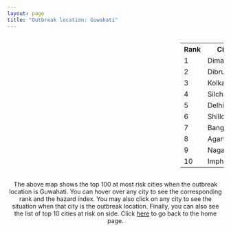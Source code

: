 ```yaml
---
layout: page
title: "Outbreak location: Guwahati"
---
```

<div style="width: 100%; overflow: auto;">
<div style="width: 75%; float: left;">
<div id="mapid">
<script src="https://buda-magenta.github.io/hazard_map/load_map.js"></script>

<script>
var marker_outbreak = L.marker([26.180598, 91.753943],{"autoPan": true}).addTo(map); marker_outbreak.bindTooltip("Guwahati").openTooltip();

var circle_1 = L.circle([25.913591, 93.728371], {"pane": "markerPane", "color": "red", "fill": true, "fillOpacity": 0.2, "fillRule": "evenodd", "lineCap": "round", "lineJoin": "round", "opacity": 1.0, "radius": 79709, "stroke": true, "weight": 3}).addTo(map);
circle_1.bindTooltip("Dimapur<br>rank: 1<br>hazard index: 0.079710")
circle_1.bindPopup('<a href="https://buda-magenta.github.io/hazard_map/Dimapur">Dimapur</a>')

var circle_2 = L.circle([27.484460, 94.901945], {"pane": "markerPane", "color": "red", "fill": true, "fillOpacity": 0.2, "fillRule": "evenodd", "lineCap": "round", "lineJoin": "round", "opacity": 1.0, "radius": 62273, "stroke": true, "weight": 3}).addTo(map);
circle_2.bindTooltip("Dibrugarh<br>rank: 2<br>hazard index: 0.062273")
circle_2.bindPopup('<a href="https://buda-magenta.github.io/hazard_map/Dibrugarh">Dibrugarh</a>')

var circle_3 = L.circle([22.541418, 88.357691], {"pane": "markerPane", "color": "red", "fill": true, "fillOpacity": 0.2, "fillRule": "evenodd", "lineCap": "round", "lineJoin": "round", "opacity": 1.0, "radius": 38798, "stroke": true, "weight": 3}).addTo(map);
circle_3.bindTooltip("Kolkata<br>rank: 3<br>hazard index: 0.038798")
circle_3.bindPopup('<a href="https://buda-magenta.github.io/hazard_map/Kolkata">Kolkata</a>')

var circle_4 = L.circle([24.817861, 92.756221], {"pane": "markerPane", "color": "red", "fill": true, "fillOpacity": 0.2, "fillRule": "evenodd", "lineCap": "round", "lineJoin": "round", "opacity": 1.0, "radius": 31921, "stroke": true, "weight": 3}).addTo(map);
circle_4.bindTooltip("Silchar<br>rank: 4<br>hazard index: 0.031921")
circle_4.bindPopup('<a href="https://buda-magenta.github.io/hazard_map/Silchar">Silchar</a>')

var circle_5 = L.circle([28.651718, 77.221939], {"pane": "markerPane", "color": "red", "fill": true, "fillOpacity": 0.2, "fillRule": "evenodd", "lineCap": "round", "lineJoin": "round", "opacity": 1.0, "radius": 29574, "stroke": true, "weight": 3}).addTo(map);
circle_5.bindTooltip("Delhi<br>rank: 5<br>hazard index: 0.029574")
circle_5.bindPopup('<a href="https://buda-magenta.github.io/hazard_map/Delhi">Delhi</a>')

var circle_6 = L.circle([25.576045, 91.882528], {"pane": "markerPane", "color": "red", "fill": true, "fillOpacity": 0.2, "fillRule": "evenodd", "lineCap": "round", "lineJoin": "round", "opacity": 1.0, "radius": 19756, "stroke": true, "weight": 3}).addTo(map);
circle_6.bindTooltip("Shillong<br>rank: 6<br>hazard index: 0.019756")
circle_6.bindPopup('<a href="https://buda-magenta.github.io/hazard_map/Shillong">Shillong</a>')

var circle_7 = L.circle([12.979120, 77.591300], {"pane": "markerPane", "color": "red", "fill": true, "fillOpacity": 0.2, "fillRule": "evenodd", "lineCap": "round", "lineJoin": "round", "opacity": 1.0, "radius": 14120, "stroke": true, "weight": 3}).addTo(map);
circle_7.bindTooltip("Bangalore<br>rank: 7<br>hazard index: 0.014121")
circle_7.bindPopup('<a href="https://buda-magenta.github.io/hazard_map/Bangalore">Bangalore</a>')

var circle_8 = L.circle([23.831238, 91.282382], {"pane": "markerPane", "color": "red", "fill": true, "fillOpacity": 0.2, "fillRule": "evenodd", "lineCap": "round", "lineJoin": "round", "opacity": 1.0, "radius": 12854, "stroke": true, "weight": 3}).addTo(map);
circle_8.bindTooltip("Agartala<br>rank: 8<br>hazard index: 0.012854")
circle_8.bindPopup('<a href="https://buda-magenta.github.io/hazard_map/Agartala">Agartala</a>')

var circle_9 = L.circle([26.304149, 92.716060], {"pane": "markerPane", "color": "red", "fill": true, "fillOpacity": 0.2, "fillRule": "evenodd", "lineCap": "round", "lineJoin": "round", "opacity": 1.0, "radius": 12837, "stroke": true, "weight": 3}).addTo(map);
circle_9.bindTooltip("Nagaon<br>rank: 9<br>hazard index: 0.012837")
circle_9.bindPopup('<a href="https://buda-magenta.github.io/hazard_map/Nagaon">Nagaon</a>')

var circle_10 = L.circle([24.800609, 93.937000], {"pane": "markerPane", "color": "red", "fill": true, "fillOpacity": 0.2, "fillRule": "evenodd", "lineCap": "round", "lineJoin": "round", "opacity": 1.0, "radius": 9067, "stroke": true, "weight": 3}).addTo(map);
circle_10.bindTooltip("Imphal<br>rank: 10<br>hazard index: 0.009068")
circle_10.bindPopup('<a href="https://buda-magenta.github.io/hazard_map/Imphal">Imphal</a>')

var circle_11 = L.circle([19.075990, 72.877393], {"pane": "markerPane", "color": "red", "fill": true, "fillOpacity": 0.2, "fillRule": "evenodd", "lineCap": "round", "lineJoin": "round", "opacity": 1.0, "radius": 8481, "stroke": true, "weight": 3}).addTo(map);
circle_11.bindTooltip("Mumbai<br>rank: 11<br>hazard index: 0.008482")
circle_11.bindPopup('<a href="https://buda-magenta.github.io/hazard_map/Mumbai">Mumbai</a>')

var circle_12 = L.circle([13.083694, 80.270186], {"pane": "markerPane", "color": "red", "fill": true, "fillOpacity": 0.2, "fillRule": "evenodd", "lineCap": "round", "lineJoin": "round", "opacity": 1.0, "radius": 5919, "stroke": true, "weight": 3}).addTo(map);
circle_12.bindTooltip("Chennai<br>rank: 12<br>hazard index: 0.005920")
circle_12.bindPopup('<a href="https://buda-magenta.github.io/hazard_map/Chennai">Chennai</a>')

var circle_13 = L.circle([26.616957, 92.765007], {"pane": "markerPane", "color": "red", "fill": true, "fillOpacity": 0.2, "fillRule": "evenodd", "lineCap": "round", "lineJoin": "round", "opacity": 1.0, "radius": 5336, "stroke": true, "weight": 3}).addTo(map);
circle_13.bindTooltip("Tezpur<br>rank: 13<br>hazard index: 0.005337")
circle_13.bindPopup('<a href="https://buda-magenta.github.io/hazard_map/Tezpur">Tezpur</a>')

var circle_14 = L.circle([26.698885, 88.320030], {"pane": "markerPane", "color": "red", "fill": true, "fillOpacity": 0.2, "fillRule": "evenodd", "lineCap": "round", "lineJoin": "round", "opacity": 1.0, "radius": 4916, "stroke": true, "weight": 3}).addTo(map);
circle_14.bindTooltip("Bagdogra<br>rank: 14<br>hazard index: 0.004916")
circle_14.bindPopup('<a href="https://buda-magenta.github.io/hazard_map/Bagdogra">Bagdogra</a>')

var circle_15 = L.circle([17.388786, 78.461065], {"pane": "markerPane", "color": "red", "fill": true, "fillOpacity": 0.2, "fillRule": "evenodd", "lineCap": "round", "lineJoin": "round", "opacity": 1.0, "radius": 3234, "stroke": true, "weight": 3}).addTo(map);
circle_15.bindTooltip("Hyderabad<br>rank: 15<br>hazard index: 0.003234")
circle_15.bindPopup('<a href="https://buda-magenta.github.io/hazard_map/Hyderabad">Hyderabad</a>')

var circle_16 = L.circle([26.915458, 75.818982], {"pane": "markerPane", "color": "red", "fill": true, "fillOpacity": 0.2, "fillRule": "evenodd", "lineCap": "round", "lineJoin": "round", "opacity": 1.0, "radius": 3146, "stroke": true, "weight": 3}).addTo(map);
circle_16.bindTooltip("Jaipur<br>rank: 16<br>hazard index: 0.003146")
circle_16.bindPopup('<a href="https://buda-magenta.github.io/hazard_map/Jaipur">Jaipur</a>')

var circle_17 = L.circle([26.716413, 88.430992], {"pane": "markerPane", "color": "red", "fill": true, "fillOpacity": 0.2, "fillRule": "evenodd", "lineCap": "round", "lineJoin": "round", "opacity": 1.0, "radius": 2439, "stroke": true, "weight": 3}).addTo(map);
circle_17.bindTooltip("Siliguri<br>rank: 17<br>hazard index: 0.002439")
circle_17.bindPopup('<a href="https://buda-magenta.github.io/hazard_map/Siliguri">Siliguri</a>')

var circle_18 = L.circle([25.609324, 85.123525], {"pane": "markerPane", "color": "red", "fill": true, "fillOpacity": 0.2, "fillRule": "evenodd", "lineCap": "round", "lineJoin": "round", "opacity": 1.0, "radius": 1830, "stroke": true, "weight": 3}).addTo(map);
circle_18.bindTooltip("Patna<br>rank: 18<br>hazard index: 0.001830")
circle_18.bindPopup('<a href="https://buda-magenta.github.io/hazard_map/Patna">Patna</a>')

var circle_19 = L.circle([26.838100, 80.934600], {"pane": "markerPane", "color": "red", "fill": true, "fillOpacity": 0.2, "fillRule": "evenodd", "lineCap": "round", "lineJoin": "round", "opacity": 1.0, "radius": 1678, "stroke": true, "weight": 3}).addTo(map);
circle_19.bindTooltip("Lucknow<br>rank: 19<br>hazard index: 0.001678")
circle_19.bindPopup('<a href="https://buda-magenta.github.io/hazard_map/Lucknow">Lucknow</a>')

var circle_20 = L.circle([23.743524, 92.738291], {"pane": "markerPane", "color": "red", "fill": true, "fillOpacity": 0.2, "fillRule": "evenodd", "lineCap": "round", "lineJoin": "round", "opacity": 1.0, "radius": 1614, "stroke": true, "weight": 3}).addTo(map);
circle_20.bindTooltip("Aizawl<br>rank: 20<br>hazard index: 0.001614")
circle_20.bindPopup('<a href="https://buda-magenta.github.io/hazard_map/Aizawl">Aizawl</a>')

var circle_21 = L.circle([26.460914, 80.321759], {"pane": "markerPane", "color": "red", "fill": true, "fillOpacity": 0.2, "fillRule": "evenodd", "lineCap": "round", "lineJoin": "round", "opacity": 1.0, "radius": 1354, "stroke": true, "weight": 3}).addTo(map);
circle_21.bindTooltip("Kanpur<br>rank: 21<br>hazard index: 0.001355")
circle_21.bindPopup('<a href="https://buda-magenta.github.io/hazard_map/Kanpur">Kanpur</a>')

var circle_22 = L.circle([17.723128, 83.301284], {"pane": "markerPane", "color": "red", "fill": true, "fillOpacity": 0.2, "fillRule": "evenodd", "lineCap": "round", "lineJoin": "round", "opacity": 1.0, "radius": 1314, "stroke": true, "weight": 3}).addTo(map);
circle_22.bindTooltip("Visakhapatnam<br>rank: 22<br>hazard index: 0.001315")
circle_22.bindPopup('<a href="https://buda-magenta.github.io/hazard_map/Visakhapatnam">Visakhapatnam</a>')

var circle_23 = L.circle([26.505476, 93.977739], {"pane": "markerPane", "color": "red", "fill": true, "fillOpacity": 0.2, "fillRule": "evenodd", "lineCap": "round", "lineJoin": "round", "opacity": 1.0, "radius": 1259, "stroke": true, "weight": 3}).addTo(map);
circle_23.bindTooltip("Chandan Nagar<br>rank: 23<br>hazard index: 0.001260")
circle_23.bindPopup('<a href="https://buda-magenta.github.io/hazard_map/Chandan_Nagar">Chandan Nagar</a>')

var circle_24 = L.circle([26.757792, 94.207965], {"pane": "markerPane", "color": "red", "fill": true, "fillOpacity": 0.2, "fillRule": "evenodd", "lineCap": "round", "lineJoin": "round", "opacity": 1.0, "radius": 1161, "stroke": true, "weight": 3}).addTo(map);
circle_24.bindTooltip("Jorhat<br>rank: 24<br>hazard index: 0.001161")
circle_24.bindPopup('<a href="https://buda-magenta.github.io/hazard_map/Jorhat">Jorhat</a>')

var circle_25 = L.circle([22.591260, 88.390964], {"pane": "markerPane", "color": "red", "fill": true, "fillOpacity": 0.2, "fillRule": "evenodd", "lineCap": "round", "lineJoin": "round", "opacity": 1.0, "radius": 1135, "stroke": true, "weight": 3}).addTo(map);
circle_25.bindTooltip("Bidhan Nagar<br>rank: 25<br>hazard index: 0.001136")
circle_25.bindPopup('<a href="https://buda-magenta.github.io/hazard_map/Bidhan_Nagar">Bidhan Nagar</a>')

var circle_26 = L.circle([20.266777, 85.843559], {"pane": "markerPane", "color": "red", "fill": true, "fillOpacity": 0.2, "fillRule": "evenodd", "lineCap": "round", "lineJoin": "round", "opacity": 1.0, "radius": 1034, "stroke": true, "weight": 3}).addTo(map);
circle_26.bindTooltip("Bhubaneswar<br>rank: 26<br>hazard index: 0.001034")
circle_26.bindPopup('<a href="https://buda-magenta.github.io/hazard_map/Bhubaneswar">Bhubaneswar</a>')

var circle_27 = L.circle([16.508759, 80.618510], {"pane": "markerPane", "color": "red", "fill": true, "fillOpacity": 0.2, "fillRule": "evenodd", "lineCap": "round", "lineJoin": "round", "opacity": 1.0, "radius": 791, "stroke": true, "weight": 3}).addTo(map);
circle_27.bindTooltip("Vijayawada<br>rank: 27<br>hazard index: 0.000791")
circle_27.bindPopup('<a href="https://buda-magenta.github.io/hazard_map/Vijayawada">Vijayawada</a>')

var circle_28 = L.circle([23.250000, 87.750000], {"pane": "markerPane", "color": "red", "fill": true, "fillOpacity": 0.2, "fillRule": "evenodd", "lineCap": "round", "lineJoin": "round", "opacity": 1.0, "radius": 782, "stroke": true, "weight": 3}).addTo(map);
circle_28.bindTooltip("Barddhaman<br>rank: 28<br>hazard index: 0.000782")
circle_28.bindPopup('<a href="https://buda-magenta.github.io/hazard_map/Barddhaman">Barddhaman</a>')

var circle_29 = L.circle([23.749721, 91.876635], {"pane": "markerPane", "color": "red", "fill": true, "fillOpacity": 0.2, "fillRule": "evenodd", "lineCap": "round", "lineJoin": "round", "opacity": 1.0, "radius": 779, "stroke": true, "weight": 3}).addTo(map);
circle_29.bindTooltip("Ganganagar<br>rank: 29<br>hazard index: 0.000779")
circle_29.bindPopup('<a href="https://buda-magenta.github.io/hazard_map/Ganganagar">Ganganagar</a>')

var circle_30 = L.circle([24.965712, 88.127778], {"pane": "markerPane", "color": "red", "fill": true, "fillOpacity": 0.2, "fillRule": "evenodd", "lineCap": "round", "lineJoin": "round", "opacity": 1.0, "radius": 718, "stroke": true, "weight": 3}).addTo(map);
circle_30.bindTooltip("English Bazar<br>rank: 30<br>hazard index: 0.000719")
circle_30.bindPopup('<a href="https://buda-magenta.github.io/hazard_map/English_Bazar">English Bazar</a>')

var circle_31 = L.circle([25.438130, 81.833800], {"pane": "markerPane", "color": "red", "fill": true, "fillOpacity": 0.2, "fillRule": "evenodd", "lineCap": "round", "lineJoin": "round", "opacity": 1.0, "radius": 682, "stroke": true, "weight": 3}).addTo(map);
circle_31.bindTooltip("Allahabad<br>rank: 31<br>hazard index: 0.000682")
circle_31.bindPopup('<a href="https://buda-magenta.github.io/hazard_map/Allahabad">Allahabad</a>')

var circle_32 = L.circle([12.305183, 76.655361], {"pane": "markerPane", "color": "red", "fill": true, "fillOpacity": 0.2, "fillRule": "evenodd", "lineCap": "round", "lineJoin": "round", "opacity": 1.0, "radius": 663, "stroke": true, "weight": 3}).addTo(map);
circle_32.bindTooltip("Mysore<br>rank: 32<br>hazard index: 0.000664")
circle_32.bindPopup('<a href="https://buda-magenta.github.io/hazard_map/Mysore">Mysore</a>')

var circle_33 = L.circle([18.521428, 73.854454], {"pane": "markerPane", "color": "red", "fill": true, "fillOpacity": 0.2, "fillRule": "evenodd", "lineCap": "round", "lineJoin": "round", "opacity": 1.0, "radius": 600, "stroke": true, "weight": 3}).addTo(map);
circle_33.bindTooltip("Pune<br>rank: 33<br>hazard index: 0.000601")
circle_33.bindPopup('<a href="https://buda-magenta.github.io/hazard_map/Pune">Pune</a>')

var circle_34 = L.circle([22.472223, 88.093845], {"pane": "markerPane", "color": "red", "fill": true, "fillOpacity": 0.2, "fillRule": "evenodd", "lineCap": "round", "lineJoin": "round", "opacity": 1.0, "radius": 568, "stroke": true, "weight": 3}).addTo(map);
circle_34.bindTooltip("Uluberia<br>rank: 34<br>hazard index: 0.000568")
circle_34.bindPopup('<a href="https://buda-magenta.github.io/hazard_map/Uluberia">Uluberia</a>')

var circle_35 = L.circle([19.194329, 72.970178], {"pane": "markerPane", "color": "red", "fill": true, "fillOpacity": 0.2, "fillRule": "evenodd", "lineCap": "round", "lineJoin": "round", "opacity": 1.0, "radius": 524, "stroke": true, "weight": 3}).addTo(map);
circle_35.bindTooltip("Thane<br>rank: 35<br>hazard index: 0.000524")
circle_35.bindPopup('<a href="https://buda-magenta.github.io/hazard_map/Thane">Thane</a>')

var circle_36 = L.circle([9.931308, 76.267414], {"pane": "markerPane", "color": "red", "fill": true, "fillOpacity": 0.2, "fillRule": "evenodd", "lineCap": "round", "lineJoin": "round", "opacity": 1.0, "radius": 498, "stroke": true, "weight": 3}).addTo(map);
circle_36.bindTooltip("Kochi<br>rank: 36<br>hazard index: 0.000498")
circle_36.bindPopup('<a href="https://buda-magenta.github.io/hazard_map/Kochi">Kochi</a>')

var circle_37 = L.circle([27.175255, 78.009816], {"pane": "markerPane", "color": "red", "fill": true, "fillOpacity": 0.2, "fillRule": "evenodd", "lineCap": "round", "lineJoin": "round", "opacity": 1.0, "radius": 456, "stroke": true, "weight": 3}).addTo(map);
circle_37.bindTooltip("Agra<br>rank: 37<br>hazard index: 0.000457")
circle_37.bindPopup('<a href="https://buda-magenta.github.io/hazard_map/Agra">Agra</a>')

var circle_38 = L.circle([20.468600, 85.879200], {"pane": "markerPane", "color": "red", "fill": true, "fillOpacity": 0.2, "fillRule": "evenodd", "lineCap": "round", "lineJoin": "round", "opacity": 1.0, "radius": 456, "stroke": true, "weight": 3}).addTo(map);
circle_38.bindTooltip("Cuttack<br>rank: 38<br>hazard index: 0.000456")
circle_38.bindPopup('<a href="https://buda-magenta.github.io/hazard_map/Cuttack">Cuttack</a>')

var circle_39 = L.circle([22.890183, 88.426939], {"pane": "markerPane", "color": "red", "fill": true, "fillOpacity": 0.2, "fillRule": "evenodd", "lineCap": "round", "lineJoin": "round", "opacity": 1.0, "radius": 443, "stroke": true, "weight": 3}).addTo(map);
circle_39.bindTooltip("Naihati<br>rank: 39<br>hazard index: 0.000443")
circle_39.bindPopup('<a href="https://buda-magenta.github.io/hazard_map/Naihati">Naihati</a>')

var circle_40 = L.circle([23.021624, 72.579707], {"pane": "markerPane", "color": "red", "fill": true, "fillOpacity": 0.2, "fillRule": "evenodd", "lineCap": "round", "lineJoin": "round", "opacity": 1.0, "radius": 440, "stroke": true, "weight": 3}).addTo(map);
circle_40.bindTooltip("Ahmedabad<br>rank: 40<br>hazard index: 0.000440")
circle_40.bindPopup('<a href="https://buda-magenta.github.io/hazard_map/Ahmedabad">Ahmedabad</a>')

var circle_41 = L.circle([26.298638, 87.953148], {"pane": "markerPane", "color": "red", "fill": true, "fillOpacity": 0.2, "fillRule": "evenodd", "lineCap": "round", "lineJoin": "round", "opacity": 1.0, "radius": 439, "stroke": true, "weight": 3}).addTo(map);
circle_41.bindTooltip("Kishanganj<br>rank: 41<br>hazard index: 0.000439")
circle_41.bindPopup('<a href="https://buda-magenta.github.io/hazard_map/Kishanganj">Kishanganj</a>')

var circle_42 = L.circle([20.011247, 73.790236], {"pane": "markerPane", "color": "red", "fill": true, "fillOpacity": 0.2, "fillRule": "evenodd", "lineCap": "round", "lineJoin": "round", "opacity": 1.0, "radius": 428, "stroke": true, "weight": 3}).addTo(map);
circle_42.bindTooltip("Nashik<br>rank: 42<br>hazard index: 0.000429")
circle_42.bindPopup('<a href="https://buda-magenta.github.io/hazard_map/Nashik">Nashik</a>')

var circle_43 = L.circle([30.909016, 75.851601], {"pane": "markerPane", "color": "red", "fill": true, "fillOpacity": 0.2, "fillRule": "evenodd", "lineCap": "round", "lineJoin": "round", "opacity": 1.0, "radius": 420, "stroke": true, "weight": 3}).addTo(map);
circle_43.bindTooltip("Ludhiana<br>rank: 43<br>hazard index: 0.000421")
circle_43.bindPopup('<a href="https://buda-magenta.github.io/hazard_map/Ludhiana">Ludhiana</a>')

var circle_44 = L.circle([28.428262, 77.002700], {"pane": "markerPane", "color": "red", "fill": true, "fillOpacity": 0.2, "fillRule": "evenodd", "lineCap": "round", "lineJoin": "round", "opacity": 1.0, "radius": 418, "stroke": true, "weight": 3}).addTo(map);
circle_44.bindTooltip("Gurgaon<br>rank: 44<br>hazard index: 0.000418")
circle_44.bindPopup('<a href="https://buda-magenta.github.io/hazard_map/Gurgaon">Gurgaon</a>')

var circle_45 = L.circle([23.535048, 87.338043], {"pane": "markerPane", "color": "red", "fill": true, "fillOpacity": 0.2, "fillRule": "evenodd", "lineCap": "round", "lineJoin": "round", "opacity": 1.0, "radius": 398, "stroke": true, "weight": 3}).addTo(map);
circle_45.bindTooltip("Durgapur<br>rank: 45<br>hazard index: 0.000398")
circle_45.bindPopup('<a href="https://buda-magenta.github.io/hazard_map/Durgapur">Durgapur</a>')

var circle_46 = L.circle([28.402979, 77.310384], {"pane": "markerPane", "color": "red", "fill": true, "fillOpacity": 0.2, "fillRule": "evenodd", "lineCap": "round", "lineJoin": "round", "opacity": 1.0, "radius": 383, "stroke": true, "weight": 3}).addTo(map);
circle_46.bindTooltip("Faridabad<br>rank: 46<br>hazard index: 0.000384")
circle_46.bindPopup('<a href="https://buda-magenta.github.io/hazard_map/Faridabad">Faridabad</a>')

var circle_47 = L.circle([23.687130, 86.974659], {"pane": "markerPane", "color": "red", "fill": true, "fillOpacity": 0.2, "fillRule": "evenodd", "lineCap": "round", "lineJoin": "round", "opacity": 1.0, "radius": 366, "stroke": true, "weight": 3}).addTo(map);
circle_47.bindTooltip("Asansol<br>rank: 47<br>hazard index: 0.000367")
circle_47.bindPopup('<a href="https://buda-magenta.github.io/hazard_map/Asansol">Asansol</a>')

var circle_48 = L.circle([13.340077, 77.100621], {"pane": "markerPane", "color": "red", "fill": true, "fillOpacity": 0.2, "fillRule": "evenodd", "lineCap": "round", "lineJoin": "round", "opacity": 1.0, "radius": 360, "stroke": true, "weight": 3}).addTo(map);
circle_48.bindTooltip("Tumkur<br>rank: 48<br>hazard index: 0.000361")
circle_48.bindPopup('<a href="https://buda-magenta.github.io/hazard_map/Tumkur">Tumkur</a>')

var circle_49 = L.circle([22.695034, 88.377060], {"pane": "markerPane", "color": "red", "fill": true, "fillOpacity": 0.2, "fillRule": "evenodd", "lineCap": "round", "lineJoin": "round", "opacity": 1.0, "radius": 339, "stroke": true, "weight": 3}).addTo(map);
circle_49.bindTooltip("Panihati<br>rank: 49<br>hazard index: 0.000340")
circle_49.bindPopup('<a href="https://buda-magenta.github.io/hazard_map/Panihati">Panihati</a>')

var circle_50 = L.circle([31.634308, 74.873679], {"pane": "markerPane", "color": "red", "fill": true, "fillOpacity": 0.2, "fillRule": "evenodd", "lineCap": "round", "lineJoin": "round", "opacity": 1.0, "radius": 334, "stroke": true, "weight": 3}).addTo(map);
circle_50.bindTooltip("Amritsar<br>rank: 50<br>hazard index: 0.000335")
circle_50.bindPopup('<a href="https://buda-magenta.github.io/hazard_map/Amritsar">Amritsar</a>')

var circle_51 = L.circle([25.560900, 87.647654], {"pane": "markerPane", "color": "red", "fill": true, "fillOpacity": 0.2, "fillRule": "evenodd", "lineCap": "round", "lineJoin": "round", "opacity": 1.0, "radius": 329, "stroke": true, "weight": 3}).addTo(map);
circle_51.bindTooltip("Katihar<br>rank: 51<br>hazard index: 0.000330")
circle_51.bindPopup('<a href="https://buda-magenta.github.io/hazard_map/Katihar">Katihar</a>')

var circle_52 = L.circle([25.335649, 83.007629], {"pane": "markerPane", "color": "red", "fill": true, "fillOpacity": 0.2, "fillRule": "evenodd", "lineCap": "round", "lineJoin": "round", "opacity": 1.0, "radius": 325, "stroke": true, "weight": 3}).addTo(map);
circle_52.bindTooltip("Varanasi<br>rank: 52<br>hazard index: 0.000326")
circle_52.bindPopup('<a href="https://buda-magenta.github.io/hazard_map/Varanasi">Varanasi</a>')

var circle_53 = L.circle([25.531031, 78.652689], {"pane": "markerPane", "color": "red", "fill": true, "fillOpacity": 0.2, "fillRule": "evenodd", "lineCap": "round", "lineJoin": "round", "opacity": 1.0, "radius": 315, "stroke": true, "weight": 3}).addTo(map);
circle_53.bindTooltip("Jhansi<br>rank: 53<br>hazard index: 0.000316")
circle_53.bindPopup('<a href="https://buda-magenta.github.io/hazard_map/Jhansi">Jhansi</a>')

var circle_54 = L.circle([28.901090, 76.580194], {"pane": "markerPane", "color": "red", "fill": true, "fillOpacity": 0.2, "fillRule": "evenodd", "lineCap": "round", "lineJoin": "round", "opacity": 1.0, "radius": 304, "stroke": true, "weight": 3}).addTo(map);
circle_54.bindTooltip("Rohtak<br>rank: 54<br>hazard index: 0.000304")
circle_54.bindPopup('<a href="https://buda-magenta.github.io/hazard_map/Rohtak">Rohtak</a>')

var circle_55 = L.circle([23.160894, 79.949770], {"pane": "markerPane", "color": "red", "fill": true, "fillOpacity": 0.2, "fillRule": "evenodd", "lineCap": "round", "lineJoin": "round", "opacity": 1.0, "radius": 303, "stroke": true, "weight": 3}).addTo(map);
circle_55.bindTooltip("Jabalpur<br>rank: 55<br>hazard index: 0.000304")
circle_55.bindPopup('<a href="https://buda-magenta.github.io/hazard_map/Jabalpur">Jabalpur</a>')

var circle_56 = L.circle([28.457876, 79.405571], {"pane": "markerPane", "color": "red", "fill": true, "fillOpacity": 0.2, "fillRule": "evenodd", "lineCap": "round", "lineJoin": "round", "opacity": 1.0, "radius": 281, "stroke": true, "weight": 3}).addTo(map);
circle_56.bindTooltip("Bareilly<br>rank: 56<br>hazard index: 0.000281")
circle_56.bindPopup('<a href="https://buda-magenta.github.io/hazard_map/Bareilly">Bareilly</a>')

var circle_57 = L.circle([28.863842, 78.805778], {"pane": "markerPane", "color": "red", "fill": true, "fillOpacity": 0.2, "fillRule": "evenodd", "lineCap": "round", "lineJoin": "round", "opacity": 1.0, "radius": 278, "stroke": true, "weight": 3}).addTo(map);
circle_57.bindTooltip("Moradabad<br>rank: 57<br>hazard index: 0.000279")
circle_57.bindPopup('<a href="https://buda-magenta.github.io/hazard_map/Moradabad">Moradabad</a>')

var circle_58 = L.circle([25.133173, 86.525040], {"pane": "markerPane", "color": "red", "fill": true, "fillOpacity": 0.2, "fillRule": "evenodd", "lineCap": "round", "lineJoin": "round", "opacity": 1.0, "radius": 276, "stroke": true, "weight": 3}).addTo(map);
circle_58.bindTooltip("Kharagpur<br>rank: 58<br>hazard index: 0.000277")
circle_58.bindPopup('<a href="https://buda-magenta.github.io/hazard_map/Kharagpur">Kharagpur</a>')

var circle_59 = L.circle([22.670728, 88.376342], {"pane": "markerPane", "color": "red", "fill": true, "fillOpacity": 0.2, "fillRule": "evenodd", "lineCap": "round", "lineJoin": "round", "opacity": 1.0, "radius": 276, "stroke": true, "weight": 3}).addTo(map);
circle_59.bindTooltip("Kamarhati<br>rank: 59<br>hazard index: 0.000276")
circle_59.bindPopup('<a href="https://buda-magenta.github.io/hazard_map/Kamarhati">Kamarhati</a>')

var circle_60 = L.circle([26.671329, 83.364583], {"pane": "markerPane", "color": "red", "fill": true, "fillOpacity": 0.2, "fillRule": "evenodd", "lineCap": "round", "lineJoin": "round", "opacity": 1.0, "radius": 262, "stroke": true, "weight": 3}).addTo(map);
circle_60.bindTooltip("Gorakhpur<br>rank: 60<br>hazard index: 0.000262")
circle_60.bindPopup('<a href="https://buda-magenta.github.io/hazard_map/Gorakhpur">Gorakhpur</a>')

var circle_61 = L.circle([15.398403, 73.812918], {"pane": "markerPane", "color": "red", "fill": true, "fillOpacity": 0.2, "fillRule": "evenodd", "lineCap": "round", "lineJoin": "round", "opacity": 1.0, "radius": 260, "stroke": true, "weight": 3}).addTo(map);
circle_61.bindTooltip("Vasco Da Gama<br>rank: 61<br>hazard index: 0.000260")
circle_61.bindPopup('<a href="https://buda-magenta.github.io/hazard_map/Vasco_Da_Gama">Vasco Da Gama</a>')

var circle_62 = L.circle([29.000653, 77.768229], {"pane": "markerPane", "color": "red", "fill": true, "fillOpacity": 0.2, "fillRule": "evenodd", "lineCap": "round", "lineJoin": "round", "opacity": 1.0, "radius": 257, "stroke": true, "weight": 3}).addTo(map);
circle_62.bindTooltip("Meerut<br>rank: 62<br>hazard index: 0.000258")
circle_62.bindPopup('<a href="https://buda-magenta.github.io/hazard_map/Meerut">Meerut</a>')

var circle_63 = L.circle([17.005045, 81.780473], {"pane": "markerPane", "color": "red", "fill": true, "fillOpacity": 0.2, "fillRule": "evenodd", "lineCap": "round", "lineJoin": "round", "opacity": 1.0, "radius": 256, "stroke": true, "weight": 3}).addTo(map);
circle_63.bindTooltip("Rajahmundry<br>rank: 63<br>hazard index: 0.000257")
circle_63.bindPopup('<a href="https://buda-magenta.github.io/hazard_map/Rajahmundry">Rajahmundry</a>')

var circle_64 = L.circle([22.646958, 88.343612], {"pane": "markerPane", "color": "red", "fill": true, "fillOpacity": 0.2, "fillRule": "evenodd", "lineCap": "round", "lineJoin": "round", "opacity": 1.0, "radius": 253, "stroke": true, "weight": 3}).addTo(map);
circle_64.bindTooltip("Bally<br>rank: 64<br>hazard index: 0.000253")
circle_64.bindPopup('<a href="https://buda-magenta.github.io/hazard_map/Bally">Bally</a>')

var circle_65 = L.circle([26.626484, 88.734077], {"pane": "markerPane", "color": "red", "fill": true, "fillOpacity": 0.2, "fillRule": "evenodd", "lineCap": "round", "lineJoin": "round", "opacity": 1.0, "radius": 252, "stroke": true, "weight": 3}).addTo(map);
circle_65.bindTooltip("Jalpaiguri<br>rank: 65<br>hazard index: 0.000253")
circle_65.bindPopup('<a href="https://buda-magenta.github.io/hazard_map/Jalpaiguri">Jalpaiguri</a>')

var circle_66 = L.circle([26.296772, 73.035143], {"pane": "markerPane", "color": "red", "fill": true, "fillOpacity": 0.2, "fillRule": "evenodd", "lineCap": "round", "lineJoin": "round", "opacity": 1.0, "radius": 234, "stroke": true, "weight": 3}).addTo(map);
circle_66.bindTooltip("Jodhpur<br>rank: 66<br>hazard index: 0.000235")
circle_66.bindPopup('<a href="https://buda-magenta.github.io/hazard_map/Jodhpur">Jodhpur</a>')

var circle_67 = L.circle([22.508621, 88.253218], {"pane": "markerPane", "color": "red", "fill": true, "fillOpacity": 0.2, "fillRule": "evenodd", "lineCap": "round", "lineJoin": "round", "opacity": 1.0, "radius": 225, "stroke": true, "weight": 3}).addTo(map);
circle_67.bindTooltip("Maheshtala<br>rank: 67<br>hazard index: 0.000226")
circle_67.bindPopup('<a href="https://buda-magenta.github.io/hazard_map/Maheshtala">Maheshtala</a>')

var circle_68 = L.circle([31.292011, 75.568058], {"pane": "markerPane", "color": "red", "fill": true, "fillOpacity": 0.2, "fillRule": "evenodd", "lineCap": "round", "lineJoin": "round", "opacity": 1.0, "radius": 224, "stroke": true, "weight": 3}).addTo(map);
circle_68.bindTooltip("Jalandhar<br>rank: 68<br>hazard index: 0.000225")
circle_68.bindPopup('<a href="https://buda-magenta.github.io/hazard_map/Jalandhar">Jalandhar</a>')

var circle_69 = L.circle([11.664300, 78.146000], {"pane": "markerPane", "color": "red", "fill": true, "fillOpacity": 0.2, "fillRule": "evenodd", "lineCap": "round", "lineJoin": "round", "opacity": 1.0, "radius": 222, "stroke": true, "weight": 3}).addTo(map);
circle_69.bindTooltip("Salem<br>rank: 69<br>hazard index: 0.000223")
circle_69.bindPopup('<a href="https://buda-magenta.github.io/hazard_map/Salem">Salem</a>')

var circle_70 = L.circle([21.735348, 81.944459], {"pane": "markerPane", "color": "red", "fill": true, "fillOpacity": 0.2, "fillRule": "evenodd", "lineCap": "round", "lineJoin": "round", "opacity": 1.0, "radius": 212, "stroke": true, "weight": 3}).addTo(map);
circle_70.bindTooltip("Bhatpara<br>rank: 70<br>hazard index: 0.000213")
circle_70.bindPopup('<a href="https://buda-magenta.github.io/hazard_map/Bhatpara">Bhatpara</a>')

var circle_71 = L.circle([29.988077, 77.508130], {"pane": "markerPane", "color": "red", "fill": true, "fillOpacity": 0.2, "fillRule": "evenodd", "lineCap": "round", "lineJoin": "round", "opacity": 1.0, "radius": 204, "stroke": true, "weight": 3}).addTo(map);
circle_71.bindTooltip("Saharanpur<br>rank: 71<br>hazard index: 0.000205")
circle_71.bindPopup('<a href="https://buda-magenta.github.io/hazard_map/Saharanpur">Saharanpur</a>')

var circle_72 = L.circle([22.870214, 88.419608], {"pane": "markerPane", "color": "red", "fill": true, "fillOpacity": 0.2, "fillRule": "evenodd", "lineCap": "round", "lineJoin": "round", "opacity": 1.0, "radius": 204, "stroke": true, "weight": 3}).addTo(map);
circle_72.bindTooltip("Barrackpur<br>rank: 72<br>hazard index: 0.000204")
circle_72.bindPopup('<a href="https://buda-magenta.github.io/hazard_map/Barrackpur">Barrackpur</a>')

var circle_73 = L.circle([23.405848, 88.495894], {"pane": "markerPane", "color": "red", "fill": true, "fillOpacity": 0.2, "fillRule": "evenodd", "lineCap": "round", "lineJoin": "round", "opacity": 1.0, "radius": 195, "stroke": true, "weight": 3}).addTo(map);
circle_73.bindTooltip("Krishnanagar<br>rank: 73<br>hazard index: 0.000195")
circle_73.bindPopup('<a href="https://buda-magenta.github.io/hazard_map/Krishnanagar">Krishnanagar</a>')

var circle_74 = L.circle([24.379576, 88.585573], {"pane": "markerPane", "color": "red", "fill": true, "fillOpacity": 0.2, "fillRule": "evenodd", "lineCap": "round", "lineJoin": "round", "opacity": 1.0, "radius": 184, "stroke": true, "weight": 3}).addTo(map);
circle_74.bindTooltip("Baharampur<br>rank: 74<br>hazard index: 0.000185")
circle_74.bindPopup('<a href="https://buda-magenta.github.io/hazard_map/Baharampur">Baharampur</a>')

var circle_75 = L.circle([25.286698, 87.132254], {"pane": "markerPane", "color": "red", "fill": true, "fillOpacity": 0.2, "fillRule": "evenodd", "lineCap": "round", "lineJoin": "round", "opacity": 1.0, "radius": 180, "stroke": true, "weight": 3}).addTo(map);
circle_75.bindTooltip("Bhagalpur<br>rank: 75<br>hazard index: 0.000180")
circle_75.bindPopup('<a href="https://buda-magenta.github.io/hazard_map/Bhagalpur">Bhagalpur</a>')

var circle_76 = L.circle([12.955100, 78.269900], {"pane": "markerPane", "color": "red", "fill": true, "fillOpacity": 0.2, "fillRule": "evenodd", "lineCap": "round", "lineJoin": "round", "opacity": 1.0, "radius": 179, "stroke": true, "weight": 3}).addTo(map);
circle_76.bindTooltip("Robertson Pet<br>rank: 76<br>hazard index: 0.000179")
circle_76.bindPopup('<a href="https://buda-magenta.github.io/hazard_map/Robertson_Pet">Robertson Pet</a>')

var circle_77 = L.circle([27.876990, 78.137290], {"pane": "markerPane", "color": "red", "fill": true, "fillOpacity": 0.2, "fillRule": "evenodd", "lineCap": "round", "lineJoin": "round", "opacity": 1.0, "radius": 171, "stroke": true, "weight": 3}).addTo(map);
circle_77.bindTooltip("Aligarh<br>rank: 77<br>hazard index: 0.000171")
circle_77.bindPopup('<a href="https://buda-magenta.github.io/hazard_map/Aligarh">Aligarh</a>')

var circle_78 = L.circle([29.003314, 77.016732], {"pane": "markerPane", "color": "red", "fill": true, "fillOpacity": 0.2, "fillRule": "evenodd", "lineCap": "round", "lineJoin": "round", "opacity": 1.0, "radius": 169, "stroke": true, "weight": 3}).addTo(map);
circle_78.bindTooltip("Sonipat<br>rank: 78<br>hazard index: 0.000170")
circle_78.bindPopup('<a href="https://buda-magenta.github.io/hazard_map/Sonipat">Sonipat</a>')

var circle_79 = L.circle([28.733400, 77.298600], {"pane": "markerPane", "color": "red", "fill": true, "fillOpacity": 0.2, "fillRule": "evenodd", "lineCap": "round", "lineJoin": "round", "opacity": 1.0, "radius": 168, "stroke": true, "weight": 3}).addTo(map);
circle_79.bindTooltip("Loni<br>rank: 79<br>hazard index: 0.000169")
circle_79.bindPopup('<a href="https://buda-magenta.github.io/hazard_map/Loni">Loni</a>')

var circle_80 = L.circle([18.112082, 83.405220], {"pane": "markerPane", "color": "red", "fill": true, "fillOpacity": 0.2, "fillRule": "evenodd", "lineCap": "round", "lineJoin": "round", "opacity": 1.0, "radius": 168, "stroke": true, "weight": 3}).addTo(map);
circle_80.bindTooltip("Vizianagaram<br>rank: 80<br>hazard index: 0.000168")
circle_80.bindPopup('<a href="https://buda-magenta.github.io/hazard_map/Vizianagaram">Vizianagaram</a>')

var circle_81 = L.circle([30.733442, 76.779714], {"pane": "markerPane", "color": "red", "fill": true, "fillOpacity": 0.2, "fillRule": "evenodd", "lineCap": "round", "lineJoin": "round", "opacity": 1.0, "radius": 157, "stroke": true, "weight": 3}).addTo(map);
circle_81.bindTooltip("Chandigarh<br>rank: 81<br>hazard index: 0.000158")
circle_81.bindPopup('<a href="https://buda-magenta.github.io/hazard_map/Chandigarh">Chandigarh</a>')

var circle_82 = L.circle([25.512719, 86.090571], {"pane": "markerPane", "color": "red", "fill": true, "fillOpacity": 0.2, "fillRule": "evenodd", "lineCap": "round", "lineJoin": "round", "opacity": 1.0, "radius": 153, "stroke": true, "weight": 3}).addTo(map);
circle_82.bindTooltip("Begusarai<br>rank: 82<br>hazard index: 0.000154")
circle_82.bindPopup('<a href="https://buda-magenta.github.io/hazard_map/Begusarai">Begusarai</a>')

var circle_83 = L.circle([22.801519, 86.202958], {"pane": "markerPane", "color": "red", "fill": true, "fillOpacity": 0.2, "fillRule": "evenodd", "lineCap": "round", "lineJoin": "round", "opacity": 1.0, "radius": 153, "stroke": true, "weight": 3}).addTo(map);
circle_83.bindTooltip("Jamshedpur<br>rank: 83<br>hazard index: 0.000154")
circle_83.bindPopup('<a href="https://buda-magenta.github.io/hazard_map/Jamshedpur">Jamshedpur</a>')

var circle_84 = L.circle([22.754995, 88.341667], {"pane": "markerPane", "color": "red", "fill": true, "fillOpacity": 0.2, "fillRule": "evenodd", "lineCap": "round", "lineJoin": "round", "opacity": 1.0, "radius": 152, "stroke": true, "weight": 3}).addTo(map);
circle_84.bindTooltip("Serampore<br>rank: 84<br>hazard index: 0.000153")
circle_84.bindPopup('<a href="https://buda-magenta.github.io/hazard_map/Serampore">Serampore</a>')

var circle_85 = L.circle([22.949011, 88.435910], {"pane": "markerPane", "color": "red", "fill": true, "fillOpacity": 0.2, "fillRule": "evenodd", "lineCap": "round", "lineJoin": "round", "opacity": 1.0, "radius": 150, "stroke": true, "weight": 3}).addTo(map);
circle_85.bindTooltip("Kanchrapara<br>rank: 85<br>hazard index: 0.000151")
circle_85.bindPopup('<a href="https://buda-magenta.github.io/hazard_map/Kanchrapara">Kanchrapara</a>')

var circle_86 = L.circle([10.804973, 78.687030], {"pane": "markerPane", "color": "red", "fill": true, "fillOpacity": 0.2, "fillRule": "evenodd", "lineCap": "round", "lineJoin": "round", "opacity": 1.0, "radius": 147, "stroke": true, "weight": 3}).addTo(map);
circle_86.bindTooltip("Tiruchirappalli<br>rank: 86<br>hazard index: 0.000147")
circle_86.bindPopup('<a href="https://buda-magenta.github.io/hazard_map/Tiruchirappalli">Tiruchirappalli</a>')

var circle_87 = L.circle([22.717624, 88.488953], {"pane": "markerPane", "color": "red", "fill": true, "fillOpacity": 0.2, "fillRule": "evenodd", "lineCap": "round", "lineJoin": "round", "opacity": 1.0, "radius": 147, "stroke": true, "weight": 3}).addTo(map);
circle_87.bindTooltip("Barasat<br>rank: 87<br>hazard index: 0.000147")
circle_87.bindPopup('<a href="https://buda-magenta.github.io/hazard_map/Barasat">Barasat</a>')

var circle_88 = L.circle([21.170200, 72.831100], {"pane": "markerPane", "color": "red", "fill": true, "fillOpacity": 0.2, "fillRule": "evenodd", "lineCap": "round", "lineJoin": "round", "opacity": 1.0, "radius": 145, "stroke": true, "weight": 3}).addTo(map);
circle_88.bindTooltip("Surat<br>rank: 88<br>hazard index: 0.000146")
circle_88.bindPopup('<a href="https://buda-magenta.github.io/hazard_map/Surat">Surat</a>')

var circle_89 = L.circle([26.469100, 74.639000], {"pane": "markerPane", "color": "red", "fill": true, "fillOpacity": 0.2, "fillRule": "evenodd", "lineCap": "round", "lineJoin": "round", "opacity": 1.0, "radius": 144, "stroke": true, "weight": 3}).addTo(map);
circle_89.bindTooltip("Ajmer<br>rank: 89<br>hazard index: 0.000145")
circle_89.bindPopup('<a href="https://buda-magenta.github.io/hazard_map/Ajmer">Ajmer</a>')

var circle_90 = L.circle([28.660965, 76.834676], {"pane": "markerPane", "color": "red", "fill": true, "fillOpacity": 0.2, "fillRule": "evenodd", "lineCap": "round", "lineJoin": "round", "opacity": 1.0, "radius": 134, "stroke": true, "weight": 3}).addTo(map);
circle_90.bindTooltip("Bahadurgarh<br>rank: 90<br>hazard index: 0.000134")
circle_90.bindPopup('<a href="https://buda-magenta.github.io/hazard_map/Bahadurgarh">Bahadurgarh</a>')

var circle_91 = L.circle([25.196826, 76.000893], {"pane": "markerPane", "color": "red", "fill": true, "fillOpacity": 0.2, "fillRule": "evenodd", "lineCap": "round", "lineJoin": "round", "opacity": 1.0, "radius": 128, "stroke": true, "weight": 3}).addTo(map);
circle_91.bindTooltip("Kota<br>rank: 91<br>hazard index: 0.000129")
circle_91.bindPopup('<a href="https://buda-magenta.github.io/hazard_map/Kota">Kota</a>')

var circle_92 = L.circle([13.631637, 79.423171], {"pane": "markerPane", "color": "red", "fill": true, "fillOpacity": 0.2, "fillRule": "evenodd", "lineCap": "round", "lineJoin": "round", "opacity": 1.0, "radius": 126, "stroke": true, "weight": 3}).addTo(map);
circle_92.bindTooltip("Tirupati<br>rank: 92<br>hazard index: 0.000127")
circle_92.bindPopup('<a href="https://buda-magenta.github.io/hazard_map/Tirupati">Tirupati</a>')

var circle_93 = L.circle([29.391275, 76.977168], {"pane": "markerPane", "color": "red", "fill": true, "fillOpacity": 0.2, "fillRule": "evenodd", "lineCap": "round", "lineJoin": "round", "opacity": 1.0, "radius": 124, "stroke": true, "weight": 3}).addTo(map);
circle_93.bindTooltip("Panipat<br>rank: 93<br>hazard index: 0.000124")
circle_93.bindPopup('<a href="https://buda-magenta.github.io/hazard_map/Panipat">Panipat</a>')

var circle_94 = L.circle([32.718561, 74.858092], {"pane": "markerPane", "color": "red", "fill": true, "fillOpacity": 0.2, "fillRule": "evenodd", "lineCap": "round", "lineJoin": "round", "opacity": 1.0, "radius": 123, "stroke": true, "weight": 3}).addTo(map);
circle_94.bindTooltip("Jammu<br>rank: 94<br>hazard index: 0.000124")
circle_94.bindPopup('<a href="https://buda-magenta.github.io/hazard_map/Jammu">Jammu</a>')

var circle_95 = L.circle([22.794910, 88.331772], {"pane": "markerPane", "color": "red", "fill": true, "fillOpacity": 0.2, "fillRule": "evenodd", "lineCap": "round", "lineJoin": "round", "opacity": 1.0, "radius": 122, "stroke": true, "weight": 3}).addTo(map);
circle_95.bindTooltip("Baidyabati<br>rank: 95<br>hazard index: 0.000123")
circle_95.bindPopup('<a href="https://buda-magenta.github.io/hazard_map/Baidyabati">Baidyabati</a>')

var circle_96 = L.circle([12.732884, 77.830948], {"pane": "markerPane", "color": "red", "fill": true, "fillOpacity": 0.2, "fillRule": "evenodd", "lineCap": "round", "lineJoin": "round", "opacity": 1.0, "radius": 120, "stroke": true, "weight": 3}).addTo(map);
circle_96.bindTooltip("Hosur<br>rank: 96<br>hazard index: 0.000120")
circle_96.bindPopup('<a href="https://buda-magenta.github.io/hazard_map/Hosur">Hosur</a>')

var circle_97 = L.circle([19.807608, 85.825254], {"pane": "markerPane", "color": "red", "fill": true, "fillOpacity": 0.2, "fillRule": "evenodd", "lineCap": "round", "lineJoin": "round", "opacity": 1.0, "radius": 119, "stroke": true, "weight": 3}).addTo(map);
circle_97.bindTooltip("Puri<br>rank: 97<br>hazard index: 0.000119")
circle_97.bindPopup('<a href="https://buda-magenta.github.io/hazard_map/Puri">Puri</a>')

var circle_98 = L.circle([18.627929, 73.800983], {"pane": "markerPane", "color": "red", "fill": true, "fillOpacity": 0.2, "fillRule": "evenodd", "lineCap": "round", "lineJoin": "round", "opacity": 1.0, "radius": 118, "stroke": true, "weight": 3}).addTo(map);
circle_98.bindTooltip("Pimpri Chinchwad<br>rank: 98<br>hazard index: 0.000119")
circle_98.bindPopup('<a href="https://buda-magenta.github.io/hazard_map/Pimpri_Chinchwad">Pimpri Chinchwad</a>')

var circle_99 = L.circle([22.920982, 88.437022], {"pane": "markerPane", "color": "red", "fill": true, "fillOpacity": 0.2, "fillRule": "evenodd", "lineCap": "round", "lineJoin": "round", "opacity": 1.0, "radius": 116, "stroke": true, "weight": 3}).addTo(map);
circle_99.bindTooltip("Halisahar<br>rank: 99<br>hazard index: 0.000117")
circle_99.bindPopup('<a href="https://buda-magenta.github.io/hazard_map/Halisahar">Halisahar</a>')

var circle_100 = L.circle([28.753900, 77.399900], {"pane": "markerPane", "color": "red", "fill": true, "fillOpacity": 0.2, "fillRule": "evenodd", "lineCap": "round", "lineJoin": "round", "opacity": 1.0, "radius": 113, "stroke": true, "weight": 3}).addTo(map);
circle_100.bindTooltip("Khora<br>rank: 100<br>hazard index: 0.000114")
circle_100.bindPopup('<a href="https://buda-magenta.github.io/hazard_map/Khora">Khora</a>')
</script>
</div>
</div>


<div style="width: 20%; float: right;">
<table>
<tr>
<th>Rank</th>
<th>City</th>
</tr>

<tr>
<td>1</td>
<td>Dimapur</td>
</tr>

<tr>
<td>2</td>
<td>Dibrugarh</td>
</tr>

<tr>
<td>3</td>
<td>Kolkata</td>
</tr>

<tr>
<td>4</td>
<td>Silchar</td>
</tr>

<tr>
<td>5</td>
<td>Delhi</td>
</tr>

<tr>
<td>6</td>
<td>Shillong</td>
</tr>

<tr>
<td>7</td>
<td>Bangalore</td>
</tr>

<tr>
<td>8</td>
<td>Agartala</td>
</tr>

<tr>
<td>9</td>
<td>Nagaon</td>
</tr>

<tr>
<td>10</td>
<td>Imphal</td>
</tr>

</table>
</div>
</div>


<p align="center"> The above map shows the top 100 at most risk cities when the outbreak location is Guwahati. You can hover over any city to see the corresponding rank and the hazard index. You may also click on any city to see the situation when that city is the outbreak location. Finally, you can also see the list of top 10 cities at risk on side.  Click <a href="https://buda-magenta.github.io/hazard_map/">here</a> to go back to the home page.
</p>